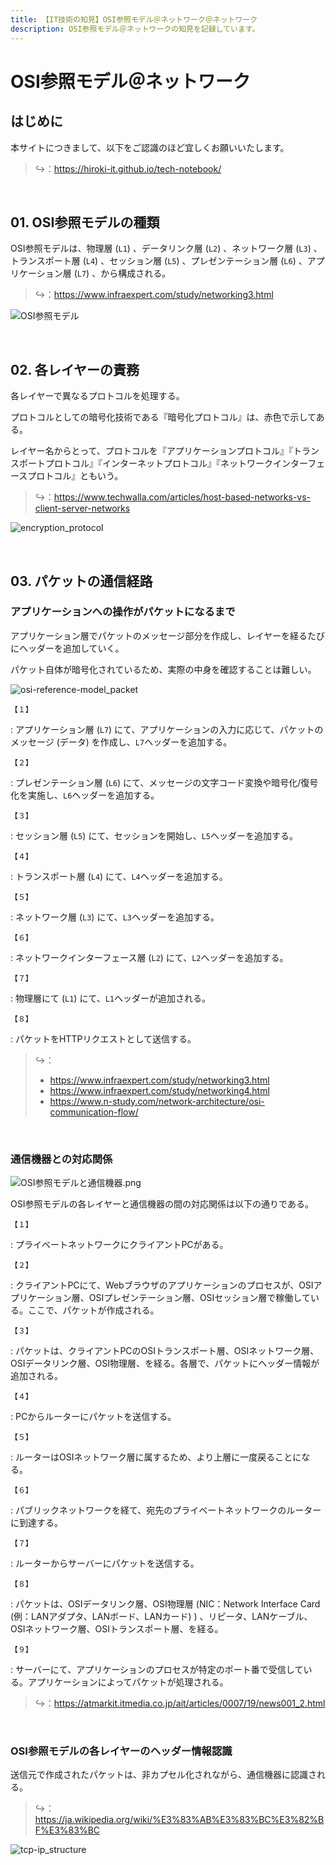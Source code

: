 ```yaml
---
title: 【IT技術の知見】OSI参照モデル＠ネットワーク＠ネットワーク
description: OSI参照モデル＠ネットワークの知見を記録しています。
---
```


# OSI参照モデル＠ネットワーク

## はじめに

本サイトにつきまして、以下をご認識のほど宜しくお願いいたします。

> ↪️：https://hiroki-it.github.io/tech-notebook/

<br>

## 01. OSI参照モデルの種類

OSI参照モデルは、物理層 (`L1`) 、データリンク層 (`L2`) 、ネットワーク層 (`L3`) 、トランスポート層 (`L4`) 、セッション層 (`L5`) 、プレゼンテーション層 (`L6`) 、アプリケーション層 (`L7`) 、から構成される。

> ↪️：https://www.infraexpert.com/study/networking3.html

![OSI参照モデル](https://raw.githubusercontent.com/hiroki-it/tech-notebook-images/master/images/OSI参照モデル.png)

<br>

## 02. 各レイヤーの責務

各レイヤーで異なるプロトコルを処理する。

プロトコルとしての暗号化技術である『暗号化プロトコル』は、赤色で示してある。

レイヤー名からとって、プロトコルを『アプリケーションプロトコル』『トランスポートプロトコル』『インターネットプロトコル』『ネットワークインターフェースプロトコル』ともいう。

> ↪️：https://www.techwalla.com/articles/host-based-networks-vs-client-server-networks

![encryption_protocol](https://raw.githubusercontent.com/hiroki-it/tech-notebook-images/master/images/encryption_protocol.png)

<br>

## 03. パケットの通信経路

### アプリケーションへの操作がパケットになるまで

アプリケーション層でパケットのメッセージ部分を作成し、レイヤーを経るたびにヘッダーを追加していく。

パケット自体が暗号化されているため、実際の中身を確認することは難しい。

![osi-reference-model_packet](https://raw.githubusercontent.com/hiroki-it/tech-notebook-images/master/images/osi-reference-model_packet.png)

`【１】`

: アプリケーション層 (`L7`) にて、アプリケーションの入力に応じて、パケットのメッセージ (データ) を作成し、`L7`ヘッダーを追加する。

`【２】`

: プレゼンテーション層 (`L6`) にて、メッセージの文字コード変換や暗号化/復号化を実施し、`L6`ヘッダーを追加する。

`【３】`

: セッション層 (`L5`) にて、セッションを開始し、`L5`ヘッダーを追加する。

`【４】`

: トランスポート層 (`L4`) にて、`L4`ヘッダーを追加する。

`【５】`

: ネットワーク層 (`L3`) にて、`L3`ヘッダーを追加する。

`【６】`

: ネットワークインターフェース層 (`L2`) にて、`L2`ヘッダーを追加する。

`【７】`

: 物理層にて (`L1`) にて、`L1`ヘッダーが追加される。

`【８】`

: パケットをHTTPリクエストとして送信する。

> ↪️：
>
> - https://www.infraexpert.com/study/networking3.html
> - https://www.infraexpert.com/study/networking4.html
> - https://www.n-study.com/network-architecture/osi-communication-flow/

<br>

### 通信機器との対応関係

![OSI参照モデルと通信機器.png](https://raw.githubusercontent.com/hiroki-it/tech-notebook-images/master/images/OSI参照モデルと通信機器.jpg)

OSI参照モデルの各レイヤーと通信機器の間の対応関係は以下の通りである。

`【１】`

: プライベートネットワークにクライアントPCがある。

`【２】`

: クライアントPCにて、Webブラウザのアプリケーションのプロセスが、OSIアプリケーション層、OSIプレゼンテーション層、OSIセッション層で稼働している。ここで、パケットが作成される。

`【３】`

: パケットは、クライアントPCのOSIトランスポート層、OSIネットワーク層、OSIデータリンク層、OSI物理層、を経る。各層で、パケットにヘッダー情報が追加される。

`【４】`

: PCからルーターにパケットを送信する。

`【５】`

: ルーターはOSIネットワーク層に属するため、より上層に一度戻ることになる。

`【６】`

: パブリックネットワークを経て、宛先のプライベートネットワークのルーターに到達する。

`【７】`

: ルーターからサーバーにパケットを送信する。

`【８】`

: パケットは、OSIデータリンク層、OSI物理層 (NIC：Network Interface Card (例：LANアダプタ、LANボード、LANカード) ) 、リピータ、LANケーブル、OSIネットワーク層、OSIトランスポート層、を経る。

`【９】`

: サーバーにて、アプリケーションのプロセスが特定のポート番で受信している。アプリケーションによってパケットが処理される。

> ↪️：https://atmarkit.itmedia.co.jp/ait/articles/0007/19/news001_2.html

<br>

### OSI参照モデルの各レイヤーのヘッダー情報認識

送信元で作成されたパケットは、非カプセル化されながら、通信機器に認識される。

> ↪️：https://ja.wikipedia.org/wiki/%E3%83%AB%E3%83%BC%E3%82%BF%E3%83%BC

![tcp-ip_structure](https://raw.githubusercontent.com/hiroki-it/tech-notebook-images/master/images/tcp-ip_structure.png)

<br>
